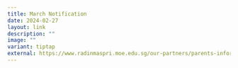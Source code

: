 ```yaml
---
title: March Notification
date: 2024-02-27
layout: link
description: ""
image: ""
variant: tiptap
external: https://www.radinmaspri.moe.edu.sg/our-partners/parents-information-n-resources/monthly-notifications
---
```


